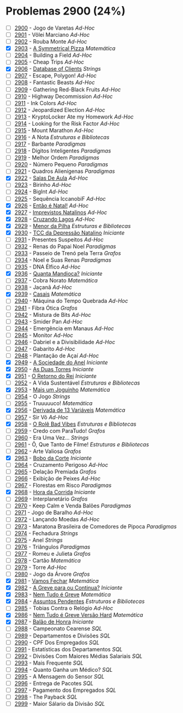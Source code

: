 # Problemas 2900 (24%)

- [ ]  [2900](https://www.beecrowd.com.br/repository/UOJ_2900.html) - Jogo de Varetas *Ad-Hoc*
- [ ]  [2901](https://www.beecrowd.com.br/repository/UOJ_2901.html) - Vôlei Marciano *Ad-Hoc*
- [ ]  [2902](https://www.beecrowd.com.br/repository/UOJ_2902.html) - Rouba Monte *Ad-Hoc*
- [x]  [2903](https://www.beecrowd.com.br/repository/UOJ_2903.html) - [A Symmetrical Pizza](https://github.com/potigol/beecrowd/blob/master/src/2900/2903.poti) *Matemática*
- [ ]  [2904](https://www.beecrowd.com.br/repository/UOJ_2904.html) - Building a Field *Ad-Hoc*
- [ ]  [2905](https://www.beecrowd.com.br/repository/UOJ_2905.html) - Cheap Trips *Ad-Hoc*
- [x]  [2906](https://www.beecrowd.com.br/repository/UOJ_2906.html) - [Database of Clients](https://github.com/potigol/beecrowd/blob/master/src/2900/2906.poti) *Strings*
- [ ]  [2907](https://www.beecrowd.com.br/repository/UOJ_2907.html) - Escape, Polygon! *Ad-Hoc*
- [ ]  [2908](https://www.beecrowd.com.br/repository/UOJ_2908.html) - Fantastic Beasts *Ad-Hoc*
- [ ]  [2909](https://www.beecrowd.com.br/repository/UOJ_2909.html) - Gathering Red-Black Fruits *Ad-Hoc*
- [ ]  [2910](https://www.beecrowd.com.br/repository/UOJ_2910.html) - Highway Decommission *Ad-Hoc*
- [ ]  [2911](https://www.beecrowd.com.br/repository/UOJ_2911.html) - Ink Colors *Ad-Hoc*
- [ ]  [2912](https://www.beecrowd.com.br/repository/UOJ_2912.html) - Jeopardized Election *Ad-Hoc*
- [ ]  [2913](https://www.beecrowd.com.br/repository/UOJ_2913.html) - KryptoLocker Ate my Homework *Ad-Hoc*
- [ ]  [2914](https://www.beecrowd.com.br/repository/UOJ_2914.html) - Looking for the Risk Factor *Ad-Hoc*
- [ ]  [2915](https://www.beecrowd.com.br/repository/UOJ_2915.html) - Mount Marathon *Ad-Hoc*
- [ ]  [2916](https://www.beecrowd.com.br/repository/UOJ_2916.html) - A Nota *Estruturas e Bibliotecas*
- [ ]  [2917](https://www.beecrowd.com.br/repository/UOJ_2917.html) - Barbante *Paradigmas*
- [ ]  [2918](https://www.beecrowd.com.br/repository/UOJ_2918.html) - Dígitos Inteligentes *Paradigmas*
- [ ]  [2919](https://www.beecrowd.com.br/repository/UOJ_2919.html) - Melhor Ordem *Paradigmas*
- [ ]  [2920](https://www.beecrowd.com.br/repository/UOJ_2920.html) - Número Pequeno *Paradigmas*
- [ ]  [2921](https://www.beecrowd.com.br/repository/UOJ_2921.html) - Quadros Alienígenas *Paradigmas*
- [x]  [2922](https://www.beecrowd.com.br/repository/UOJ_2922.html) - [Salas De Aula](https://github.com/potigol/beecrowd/blob/master/src/2900/2922.poti) *Ad-Hoc*
- [ ]  [2923](https://www.beecrowd.com.br/repository/UOJ_2923.html) - Birinho *Ad-Hoc*
- [ ]  [2924](https://www.beecrowd.com.br/repository/UOJ_2924.html) - BigInt *Ad-Hoc*
- [ ]  [2925](https://www.beecrowd.com.br/repository/UOJ_2925.html) - Sequência IccanobiF *Ad-Hoc*
- [x]  [2926](https://www.beecrowd.com.br/repository/UOJ_2926.html) - [Então é Natal!](https://github.com/potigol/beecrowd/blob/master/src/2900/2926.poti) *Ad-Hoc*
- [x]  [2927](https://www.beecrowd.com.br/repository/UOJ_2927.html) - [Imprevistos Natalinos](https://github.com/potigol/beecrowd/blob/master/src/2900/2927.poti) *Ad-Hoc*
- [x]  [2928](https://www.beecrowd.com.br/repository/UOJ_2928.html) - [Cruzando Lagos](https://github.com/potigol/beecrowd/blob/master/src/2900/2928.poti) *Ad-Hoc*
- [x]  [2929](https://www.beecrowd.com.br/repository/UOJ_2929.html) - [Menor da Pilha](https://github.com/potigol/beecrowd/blob/master/src/2900/2929.poti) *Estruturas e Bibliotecas*
- [x]  [2930](https://www.beecrowd.com.br/repository/UOJ_2930.html) - [TCC da Depressão Natalino](https://github.com/potigol/beecrowd/blob/master/src/2900/2930.poti) *Iniciante*
- [ ]  [2931](https://www.beecrowd.com.br/repository/UOJ_2931.html) - Presentes Suspeitos *Ad-Hoc*
- [ ]  [2932](https://www.beecrowd.com.br/repository/UOJ_2932.html) - Renas do Papai Noel *Paradigmas*
- [ ]  [2933](https://www.beecrowd.com.br/repository/UOJ_2933.html) - Passeio de Trenó pela Terra *Grafos*
- [ ]  [2934](https://www.beecrowd.com.br/repository/UOJ_2934.html) - Noel e Suas Renas *Paradigmas*
- [ ]  [2935](https://www.beecrowd.com.br/repository/UOJ_2935.html) - DNA Élfico *Ad-Hoc*
- [x]  [2936](https://www.beecrowd.com.br/repository/UOJ_2936.html) - [Quanta Mandioca?](https://github.com/potigol/beecrowd/blob/master/src/2900/2936.poti) *Iniciante*
- [ ]  [2937](https://www.beecrowd.com.br/repository/UOJ_2937.html) - Cobra Norato *Matemática*
- [ ]  [2938](https://www.beecrowd.com.br/repository/UOJ_2938.html) - Jaçanã *Ad-Hoc*
- [x]  [2939](https://www.beecrowd.com.br/repository/UOJ_2939.html) - [Casais](https://github.com/potigol/beecrowd/blob/master/src/2900/2939.poti) *Matemática*
- [ ]  [2940](https://www.beecrowd.com.br/repository/UOJ_2940.html) - Máquina do Tempo Quebrada *Ad-Hoc*
- [ ]  [2941](https://www.beecrowd.com.br/repository/UOJ_2941.html) - Fibra Ótica *Grafos*
- [ ]  [2942](https://www.beecrowd.com.br/repository/UOJ_2942.html) - Mistura de Bits *Ad-Hoc*
- [ ]  [2943](https://www.beecrowd.com.br/repository/UOJ_2943.html) - Smider Pan *Ad-Hoc*
- [ ]  [2944](https://www.beecrowd.com.br/repository/UOJ_2944.html) - Emergência em Manaus *Ad-Hoc*
- [ ]  [2945](https://www.beecrowd.com.br/repository/UOJ_2945.html) - Monitor *Ad-Hoc*
- [ ]  [2946](https://www.beecrowd.com.br/repository/UOJ_2946.html) - Dabriel e a Divisibilidade *Ad-Hoc*
- [ ]  [2947](https://www.beecrowd.com.br/repository/UOJ_2947.html) - Gabarito *Ad-Hoc*
- [ ]  [2948](https://www.beecrowd.com.br/repository/UOJ_2948.html) - Plantação de Açaí *Ad-Hoc*
- [x]  [2949](https://www.beecrowd.com.br/repository/UOJ_2949.html) - [A Sociedade do Anel](https://github.com/potigol/beecrowd/blob/master/src/2900/2949.poti) *Iniciante*
- [x]  [2950](https://www.beecrowd.com.br/repository/UOJ_2950.html) - [As Duas Torres](https://github.com/potigol/beecrowd/blob/master/src/2900/2950.poti) *Iniciante*
- [x]  [2951](https://www.beecrowd.com.br/repository/UOJ_2951.html) - [O Retorno do Rei](https://github.com/potigol/beecrowd/blob/master/src/2900/2951.poti) *Iniciante*
- [ ]  [2952](https://www.beecrowd.com.br/repository/UOJ_2952.html) - A Vida Sustentável *Estruturas e Bibliotecas*
- [x]  [2953](https://www.beecrowd.com.br/repository/UOJ_2953.html) - [Mais um Joguinho](https://github.com/potigol/beecrowd/blob/master/src/2900/2953.poti) *Matemática*
- [ ]  [2954](https://www.beecrowd.com.br/repository/UOJ_2954.html) - O Jogo *Strings*
- [ ]  [2955](https://www.beecrowd.com.br/repository/UOJ_2955.html) - Truuuuuco! *Matemática*
- [x]  [2956](https://www.beecrowd.com.br/repository/UOJ_2956.html) - [Derivada de 13 Variáveis](https://github.com/potigol/beecrowd/blob/master/src/2900/2956.poti) *Matemática*
- [ ]  [2957](https://www.beecrowd.com.br/repository/UOJ_2957.html) - Sir Vô *Ad-Hoc*
- [x]  [2958](https://www.beecrowd.com.br/repository/UOJ_2958.html) - [O Rolê Bad Vibes](https://github.com/potigol/beecrowd/blob/master/src/2900/2958.poti) *Estruturas e Bibliotecas*
- [ ]  [2959](https://www.beecrowd.com.br/repository/UOJ_2959.html) - Credo com ParaTudo! *Grafos*
- [ ]  [2960](https://www.beecrowd.com.br/repository/UOJ_2960.html) - Era Uma Vez… *Strings*
- [ ]  [2961](https://www.beecrowd.com.br/repository/UOJ_2961.html) - Ô, Que Tanto de Filme! *Estruturas e Bibliotecas*
- [ ]  [2962](https://www.beecrowd.com.br/repository/UOJ_2962.html) - Arte Valiosa *Grafos*
- [x]  [2963](https://www.beecrowd.com.br/repository/UOJ_2963.html) - [Bobo da Corte](https://github.com/potigol/beecrowd/blob/master/src/2900/2963.poti) *Iniciante*
- [ ]  [2964](https://www.beecrowd.com.br/repository/UOJ_2964.html) - Cruzamento Perigoso *Ad-Hoc*
- [ ]  [2965](https://www.beecrowd.com.br/repository/UOJ_2965.html) - Delação Premiada *Grafos*
- [ ]  [2966](https://www.beecrowd.com.br/repository/UOJ_2966.html) - Exibição de Peixes *Ad-Hoc*
- [ ]  [2967](https://www.beecrowd.com.br/repository/UOJ_2967.html) - Florestas em Risco *Paradigmas*
- [x]  [2968](https://www.beecrowd.com.br/repository/UOJ_2968.html) - [Hora da Corrida](https://github.com/potigol/beecrowd/blob/master/src/2900/2968.poti) *Iniciante*
- [ ]  [2969](https://www.beecrowd.com.br/repository/UOJ_2969.html) - Interplanetário *Grafos*
- [ ]  [2970](https://www.beecrowd.com.br/repository/UOJ_2970.html) - Keep Calm e Venda Balões *Paradigmas*
- [ ]  [2971](https://www.beecrowd.com.br/repository/UOJ_2971.html) - Jogo de Baralho *Ad-Hoc*
- [ ]  [2972](https://www.beecrowd.com.br/repository/UOJ_2972.html) - Lançando Moedas *Ad-Hoc*
- [ ]  [2973](https://www.beecrowd.com.br/repository/UOJ_2973.html) - Maratona Brasileira de Comedores de Pipoca *Paradigmas*
- [ ]  [2974](https://www.beecrowd.com.br/repository/UOJ_2974.html) - Fechadura *Strings*
- [ ]  [2975](https://www.beecrowd.com.br/repository/UOJ_2975.html) - Anel *Strings*
- [ ]  [2976](https://www.beecrowd.com.br/repository/UOJ_2976.html) - Triângulos *Paradigmas*
- [ ]  [2977](https://www.beecrowd.com.br/repository/UOJ_2977.html) - Romeu e Julieta *Grafos*
- [ ]  [2978](https://www.beecrowd.com.br/repository/UOJ_2978.html) - Cartão *Matemática*
- [ ]  [2979](https://www.beecrowd.com.br/repository/UOJ_2979.html) - Torre *Ad-Hoc*
- [ ]  [2980](https://www.beecrowd.com.br/repository/UOJ_2980.html) - Jogo da Árvore *Grafos*
- [x]  [2981](https://www.beecrowd.com.br/repository/UOJ_2981.html) - [Vamos Fechar](https://github.com/potigol/beecrowd/blob/master/src/2900/2981.poti) *Matemática*
- [x]  [2982](https://www.beecrowd.com.br/repository/UOJ_2982.html) - [A Greve para ou Continua?](https://github.com/potigol/beecrowd/blob/master/src/2900/2982.poti) *Iniciante*
- [x]  [2983](https://www.beecrowd.com.br/repository/UOJ_2983.html) - [Nem Tudo é Greve](https://github.com/potigol/beecrowd/blob/master/src/2900/2983.poti) *Matemática*
- [x]  [2984](https://www.beecrowd.com.br/repository/UOJ_2984.html) - [Assuntos Pendentes](https://github.com/potigol/beecrowd/blob/master/src/2900/2984.poti) *Estruturas e Bibliotecas*
- [ ]  [2985](https://www.beecrowd.com.br/repository/UOJ_2985.html) - Tobias Contra o Relógio *Ad-Hoc*
- [x]  [2986](https://www.beecrowd.com.br/repository/UOJ_2986.html) - [Nem Tudo é Greve Versão Hard](https://github.com/potigol/beecrowd/blob/master/src/2900/2986.poti) *Matemática*
- [x]  [2987](https://www.beecrowd.com.br/repository/UOJ_2987.html) - [Balão de Honra](https://github.com/potigol/beecrowd/blob/master/src/2900/2987.poti) *Iniciante*
- [ ]  [2988](https://www.beecrowd.com.br/repository/UOJ_2988.html) - Campeonato Cearense *SQL*
- [ ]  [2989](https://www.beecrowd.com.br/repository/UOJ_2989.html) - Departamentos e Divisões *SQL*
- [ ]  [2990](https://www.beecrowd.com.br/repository/UOJ_2990.html) - CPF Dos Empregados *SQL*
- [ ]  [2991](https://www.beecrowd.com.br/repository/UOJ_2991.html) - Estatísticas dos Departamentos *SQL*
- [ ]  [2992](https://www.beecrowd.com.br/repository/UOJ_2992.html) - Divisões Com Maiores Médias Salariais *SQL*
- [ ]  [2993](https://www.beecrowd.com.br/repository/UOJ_2993.html) - Mais Frequente *SQL*
- [ ]  [2994](https://www.beecrowd.com.br/repository/UOJ_2994.html) - Quanto Ganha um Médico? *SQL*
- [ ]  [2995](https://www.beecrowd.com.br/repository/UOJ_2995.html) - A Mensagem do Sensor *SQL*
- [ ]  [2996](https://www.beecrowd.com.br/repository/UOJ_2996.html) - Entrega de Pacotes *SQL*
- [ ]  [2997](https://www.beecrowd.com.br/repository/UOJ_2997.html) - Pagamento dos Empregados *SQL*
- [ ]  [2998](https://www.beecrowd.com.br/repository/UOJ_2998.html) - The Payback *SQL*
- [ ]  [2999](https://www.beecrowd.com.br/repository/UOJ_2999.html) - Maior Sálario da Divisão *SQL*